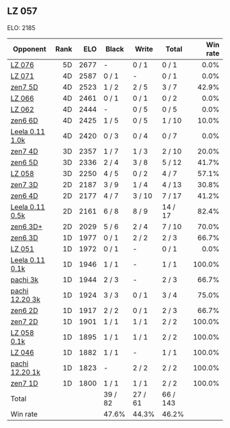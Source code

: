 ## LZ 057 ##

ELO: 2185

Opponent | Rank | ELO | Black | Write | Total | Win rate
---------|-----:|----:|-------|-------|-------|-------:
[LZ 076](LZ%20076.md) | 5D | 2677 | - | 0 / 1 | 0 / 1 | 0.0%
[LZ 071](LZ%20071.md) | 4D | 2587 | 0 / 1 | - | 0 / 1 | 0.0%
[zen7 5D](zen7%205D.md) | 4D | 2523 | 1 / 2 | 2 / 5 | 3 / 7 | 42.9%
[LZ 066](LZ%20066.md) | 4D | 2461 | 0 / 1 | 0 / 1 | 0 / 2 | 0.0%
[LZ 062](LZ%20062.md) | 4D | 2444 | - | 0 / 5 | 0 / 5 | 0.0%
[zen6 6D](zen6%206D.md) | 4D | 2425 | 1 / 5 | 0 / 5 | 1 / 10 | 10.0%
[Leela 0.11 1.0k](Leela%200.11%201.0k.md) | 4D | 2420 | 0 / 3 | 0 / 4 | 0 / 7 | 0.0%
[zen7 4D](zen7%204D.md) | 3D | 2357 | 1 / 7 | 1 / 3 | 2 / 10 | 20.0%
[zen6 5D](zen6%205D.md) | 3D | 2336 | 2 / 4 | 3 / 8 | 5 / 12 | 41.7%
[LZ 058](LZ%20058.md) | 3D | 2250 | 4 / 5 | 0 / 2 | 4 / 7 | 57.1%
[zen7 3D](zen7%203D.md) | 2D | 2187 | 3 / 9 | 1 / 4 | 4 / 13 | 30.8%
[zen6 4D](zen6%204D.md) | 2D | 2177 | 4 / 7 | 3 / 10 | 7 / 17 | 41.2%
[Leela 0.11 0.5k](Leela%200.11%200.5k.md) | 2D | 2161 | 6 / 8 | 8 / 9 | 14 / 17 | 82.4%
[zen6 3D+](zen6%203D+.md) | 2D | 2029 | 5 / 6 | 2 / 4 | 7 / 10 | 70.0%
[zen6 3D](zen6%203D.md) | 1D | 1977 | 0 / 1 | 2 / 2 | 2 / 3 | 66.7%
[LZ 051](LZ%20051.md) | 1D | 1972 | 0 / 1 | - | 0 / 1 | 0.0%
[Leela 0.11 0.1k](Leela%200.11%200.1k.md) | 1D | 1946 | 1 / 1 | - | 1 / 1 | 100.0%
[pachi 3k](pachi%203k.md) | 1D | 1944 | 2 / 3 | - | 2 / 3 | 66.7%
[pachi 12.20 3k](pachi%2012.20%203k.md) | 1D | 1924 | 3 / 3 | 0 / 1 | 3 / 4 | 75.0%
[zen6 2D](zen6%202D.md) | 1D | 1917 | 2 / 2 | 0 / 1 | 2 / 3 | 66.7%
[zen7 2D](zen7%202D.md) | 1D | 1901 | 1 / 1 | 1 / 1 | 2 / 2 | 100.0%
[LZ 058 0.1k](LZ%20058%200.1k.md) | 1D | 1895 | 1 / 1 | 1 / 1 | 2 / 2 | 100.0%
[LZ 046](LZ%20046.md) | 1D | 1882 | 1 / 1 | - | 1 / 1 | 100.0%
[pachi 12.20 1k](pachi%2012.20%201k.md) | 1D | 1823 | - | 2 / 2 | 2 / 2 | 100.0%
[zen7 1D](zen7%201D.md) | 1D | 1800 | 1 / 1 | 1 / 1 | 2 / 2 | 100.0%
Total | | | 39 / 82 | 27 / 61 | 66 / 143 | 
Win rate| | | 47.6% | 44.3% | 46.2% | 
